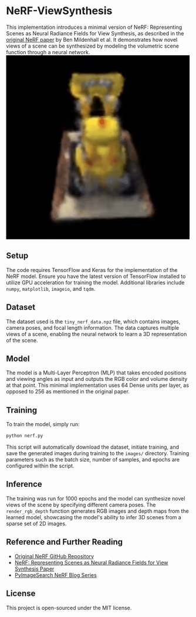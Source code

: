 # NeRF-ViewSynthesis

This implementation introduces a minimal version of NeRF: Representing Scenes as Neural Radiance Fields for View Synthesis, as described in the [original NeRF paper](https://arxiv.org/abs/2003.08934) by Ben Mildenhall et al. It demonstrates how novel views of a scene can be synthesized by modeling the volumetric scene function through a neural network.
![Nerf GIF](https://github.com/jineshrs2398/NeRF-ViewSynthesis/blob/main/nerf.gif)

## Setup

The code requires TensorFlow and Keras for the implementation of the NeRF model. Ensure you have the latest version of TensorFlow installed to utilize GPU acceleration for training the model. Additional libraries include `numpy`, `matplotlib`, `imageio`, and `tqdm`.


## Dataset

The dataset used is the `tiny_nerf_data.npz` file, which contains images, camera poses, and focal length information. The data captures multiple views of a scene, enabling the neural network to learn a 3D representation of the scene.

## Model

The model is a Multi-Layer Perceptron (MLP) that takes encoded positions and viewing angles as input and outputs the RGB color and volume density at that point. This minimal implementation uses 64 Dense units per layer, as opposed to 256 as mentioned in the original paper.

## Training

To train the model, simply run:

```bash
python nerf.py
```
This script will automatically download the dataset, initiate training, and save the generated images during training to the `images/` directory. Training parameters such as the batch size, number of samples, and epochs are configured within the script.

## Inference

The training was run for 1000 epochs and the model can synthesize novel views of the scene by specifying different camera poses. The `render_rgb_depth` function generates RGB images and depth maps from the learned model, showcasing the model's ability to infer 3D scenes from a sparse set of 2D images.


## Reference and Further Reading

- [Original NeRF GitHub Repository](https://github.com/bmild/nerf)
- [NeRF: Representing Scenes as Neural Radiance Fields for View Synthesis Paper](https://arxiv.org/abs/2003.08934)
- [PyImageSearch NeRF Blog Series](https://www.pyimagesearch.com/2021/11/10/computer-graphics-and-deep-learning-with-nerf-using-tensorflow-and-keras-part-1/)

## License

This project is open-sourced under the MIT license.
